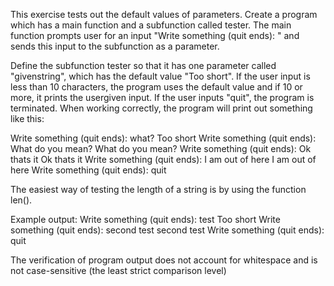This exercise tests out the default values of parameters. Create a program which has a main function and a subfunction called tester. The main function prompts user for an input "Write something (quit ends): " and sends this input to the subfunction as a parameter.

Define the subfunction tester so that it has one parameter called "givenstring", which has the default value "Too short". If the user input is less than 10 characters, the program uses the default value and if 10 or more, it prints the usergiven input. If the user inputs "quit", the program is terminated. When working correctly, the program will print out something like this:

 

>>> 
Write something (quit ends): what?
Too short
Write something (quit ends): What do you mean?
What do you mean?
Write something (quit ends): Ok thats it
Ok thats it
Write something (quit ends): I am out of here
I am out of here
Write something (quit ends): quit
>>> 

 

The easiest way of testing the length of a string is by using the function len().

Example output:
Write something (quit ends): test
Too short
Write something (quit ends): second test
second test
Write something (quit ends): quit

The verification of program output does not account for whitespace and is not case-sensitive (the least strict comparison level)
